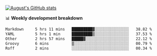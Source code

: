 
[![August's GitHub stats](https://github-readme-stats.vercel.app/api?username=zou-weidong&show_icons=true&theme=radical)](https://github.com/zou-weidong)


📊 **Weekly development breakdown**
<!--START_SECTION:waka-->

```txt
Markdown     5 hrs 11 mins   █████████▓░░░░░░░░░░░░░░░   38.82 %
YAML         5 hrs 1 min     █████████▒░░░░░░░░░░░░░░░   37.53 %
Other        2 hrs 57 mins   █████▓░░░░░░░░░░░░░░░░░░░   22.12 %
Groovy       6 mins          ▒░░░░░░░░░░░░░░░░░░░░░░░░   00.79 %
Roff         2 mins          ░░░░░░░░░░░░░░░░░░░░░░░░░   00.34 %
```

<!--END_SECTION:waka-->
